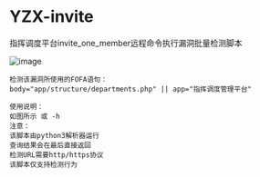 # YZX-invite
指挥调度平台invite_one_member远程命令执行漏洞批量检测脚本

![image](https://github.com/user-attachments/assets/34969894-9e5a-4c1b-950b-239fcaf115a7)

```shell
检测该漏洞所使用的FOFA语句：
body="app/structure/departments.php" || app="指挥调度管理平台"

使用说明：
如图所示 或 -h
注意：
该脚本由python3解析器运行
查询结果会在最后直接返回
检测URL需要http/https协议
该脚本仅支持检测行为
```
